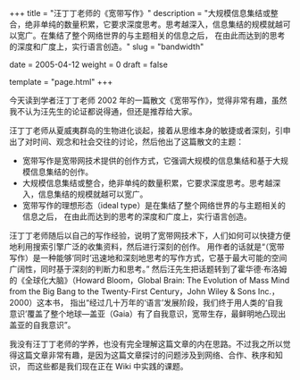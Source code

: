 +++
title = "汪丁丁老师的《宽带写作》"
description = "大规模信息集结或整合，绝非单纯的数量积累，它要求深度思考。思考越深入，信息集结的规模就越可以宽广。在集结了整个网络世界的与主题相关的信息之后， 在由此而达到的思考的深度和广度上，实行语言创造。"
slug = "bandwidth"

date = 2005-04-12
weight = 0
draft = false

template = "page.html"
+++

今天读到学者汪丁丁老师 2002 年的一篇散文《宽带写作》，觉得非常有趣，虽然我不认为汪先生的论证都说得通，但还是推荐给大家。

汪丁丁老师从夏威夷群岛的生物进化谈起，接着从思维本身的敏捷或者深刻，引申出了对时间、观念和社会交往的讨论，然后他出了这篇散文的主题：
* 宽带写作是宽带网技术提供的创作方式，它强调大规模的信息集结和基于大规模信息集结的创作。
* 大规模信息集结或整合，绝非单纯的数量积累，它要求深度思考。思考越深入，信息集结的规模就越可以宽广。
* 宽带写作的理想形态（ideal type）是在集结了整个网络世界的与主题相关的信息之后， 在由此而达到的思考的深度和广度上，实行语言创造。

汪丁丁老师随后以自己的写作经验，说明了宽带网技术下，人们如何可以快捷方便地利用搜索引擎广泛的收集资料，然后进行深刻的创作。
用作者的话就是“（宽带写作）是一种能够‘同时’迅速地和深刻地思考的写作方式，它基于最大可能的空间广阔性，同时基于深刻的判断力和思考。”
然后汪先生把话题转到了霍华德·布洛姆的《全球化大脑》（Howard Bloom，Global Brain: The Evolution of Mass Mind from the Big Bang to the Twenty-First Century，John Wiley &amp; Sons Inc.，2000）这本书，
指出“经过几十万年的‘语言’发展阶段，我们终于用人类的‘自我意识’覆盖了整个地球—盖亚（Gaia）有了自我意识，宽带生存，最鲜明地凸现出盖亚的自我意识”。

我没有汪丁丁老师的学养，也没有完全理解这篇文章的内在思路。不过我之所以觉得这篇文章非常有趣，是因为这篇文章探讨的问题涉及到网络、合作、秩序和知识，
而这些都是我们现在正在 Wiki 中实践的课题。

